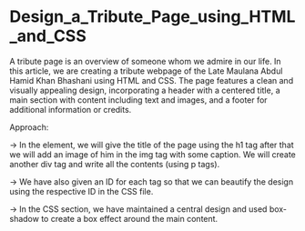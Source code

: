 # Design_a_Tribute_Page_using_HTML_and_CSS

A tribute page is an overview of someone whom we admire in our life. In this article, we are creating a tribute 
webpage of the Late Maulana Abdul Hamid Khan Bhashani using HTML and CSS. The page features a clean and visually appealing 
design, incorporating a header with a centered title, a main section with content including text and images, and 
a footer for additional information or credits.

Approach:

-> In the <body> element, we will give the title of the page using the h1 tag after that we will add an image 
of him in the img tag with some caption. We will create another div tag and write all the contents (using p tags).

-> We have also given an ID for each tag so that we can beautify the design using the respective ID in the CSS file.

-> In the CSS section, we have maintained a central design and used box-shadow to create a box effect around the main content.

